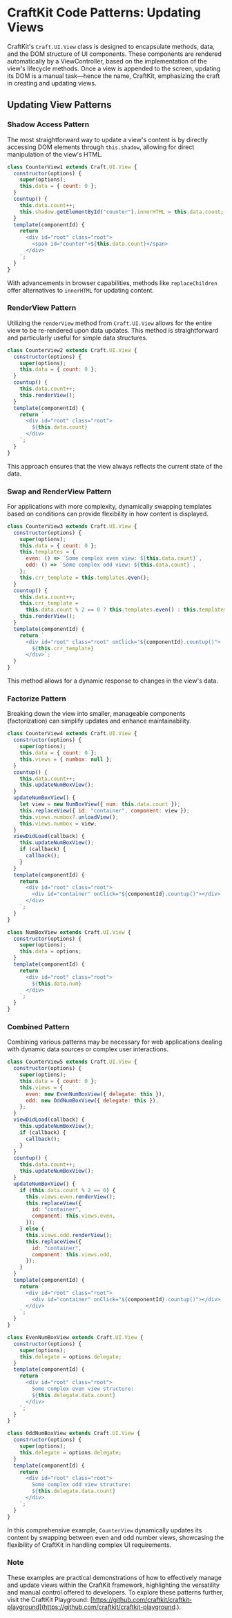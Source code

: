 # CraftKit Code Patterns: Updating Views

CraftKit's `Craft.UI.View` class is designed to encapsulate methods, data, and the DOM structure of UI components. These components are rendered automatically by a ViewController, based on the implementation of the view's lifecycle methods. Once a view is appended to the screen, updating its DOM is a manual task—hence the name, CraftKit, emphasizing the craft in creating and updating views.

## Updating View Patterns

### Shadow Access Pattern

The most straightforward way to update a view's content is by directly accessing DOM elements through `this.shadow`, allowing for direct manipulation of the view's HTML.

```javascript
class CounterView1 extends Craft.UI.View {
  constructor(options) {
    super(options);
    this.data = { count: 0 };
  }
  countup() {
    this.data.count++;
    this.shadow.getElementById("counter").innerHTML = this.data.count;
  }
  template(componentId) {
    return `
      <div id="root" class="root">
        <span id="counter">${this.data.count}</span>
      </div>
    `;
  }
}
```

With advancements in browser capabilities, methods like `replaceChildren` offer alternatives to `innerHTML` for updating content.

### RenderView Pattern

Utilizing the `renderView` method from `Craft.UI.View` allows for the entire view to be re-rendered upon data updates. This method is straightforward and particularly useful for simple data structures.

```javascript
class CounterView2 extends Craft.UI.View {
  constructor(options) {
    super(options);
    this.data = { count: 0 };
  }
  countup() {
    this.data.count++;
    this.renderView();
  }
  template(componentId) {
    return `
      <div id="root" class="root">
        ${this.data.count}
      </div>
    `;
  }
}
```

This approach ensures that the view always reflects the current state of the data.

### Swap and RenderView Pattern

For applications with more complexity, dynamically swapping templates based on conditions can provide flexibility in how content is displayed.

```javascript
class CounterView3 extends Craft.UI.View {
  constructor(options) {
    super(options);
    this.data = { count: 0 };
    this.templates = {
      even: () => `Some complex even view: ${this.data.count}`,
      odd: () => `Some complex odd view: ${this.data.count}`,
    };
    this.crr_template = this.templates.even();
  }
  countup() {
    this.data.count++;
    this.crr_template =
      this.data.count % 2 == 0 ? this.templates.even() : this.templates.odd();
    this.renderView();
  }
  template(componentId) {
    return `
      <div id="root" class="root" onClick="${componentId}.countup()">
        ${this.crr_template}
      </div>`;
  }
}
```

This method allows for a dynamic response to changes in the view's data.

### Factorize Pattern

Breaking down the view into smaller, manageable components (factorization) can simplify updates and enhance maintainability.

```javascript
class CounterView4 extends Craft.UI.View {
  constructor(options) {
    super(options);
    this.data = { count: 0 };
    this.views = { numbox: null };
  }
  countup() {
    this.data.count++;
    this.updateNumBoxView();
  }
  updateNumBoxView() {
    let view = new NumBoxView({ num: this.data.count });
    this.replaceView({ id: "container", component: view });
    this.views.numbox?.unloadView();
    this.views.numbox = view;
  }
  viewDidLoad(callback) {
    this.updateNumBoxView();
    if (callback) {
      callback();
    }
  }
  template(componentId) {
    return `
      <div id="root" class="root">
        <div id="container" onClick="${componentId}.countup()"></div>
      </div>
    `;
  }
}

class NumBoxView extends Craft.UI.View {
  constructor(options) {
    super(options);
    this.data = options;
  }
  template(componentId) {
    return `
      <div id="root" class="root">
        ${this.data.num}
      </div>
    `;
  }
}
```

### Combined Pattern

Combining various patterns may be necessary for web applications dealing with dynamic data sources or complex user interactions.

```javascript
class CounterView5 extends Craft.UI.View {
  constructor(options) {
    super(options);
    this.data = { count: 0 };
    this.views = {
      even: new EvenNumBoxView({ delegate: this }),
      odd: new OddNumBoxView({ delegate: this }),
    };
  }
  viewDidLoad(callback) {
    this.updateNumBoxView();
    if (callback) {
      callback();
    }
  }
  countup() {
    this.data.count++;
    this.updateNumBoxView();
  }
  updateNumBoxView() {
    if (this.data.count % 2 == 0) {
      this.views.even.renderView();
      this.replaceView({
        id: "container",
        component: this.views.even,
      });
    } else {
      this.views.odd.renderView();
      this.replaceView({
        id: "container",
        component: this.views.odd,
      });
    }
  }
  template(componentId) {
    return `
      <div id="root" class="root">
        <div id="container" onClick="${componentId}.countup()"></div>
      </div>
    `;
  }
}

class EvenNumBoxView extends Craft.UI.View {
  constructor(options) {
    super(options);
    this.delegate = options.delegate;
  }
  template(componentId) {
    return `
      <div id="root" class="root">
        Some complex even view structure: 
        ${this.delegate.data.count}
      </div>
    `;
  }
}

class OddNumBoxView extends Craft.UI.View {
  constructor(options) {
    super(options);
    this.delegate = options.delegate;
  }
  template(componentId) {
    return `
      <div id="root" class="root">
        Some complex odd view structure: 
        ${this.delegate.data.count}
      </div>
    `;
  }
}
```

In this comprehensive example, `CounterView` dynamically updates its content by swapping between even and odd number views, showcasing the flexibility of CraftKit in handling complex UI requirements.

### Note

These examples are practical demonstrations of how to effectively manage and update views within the CraftKit framework, highlighting the versatility and manual control offered to developers. To explore these patterns further, visit the CraftKit Playground: [https://github.com/craftkit/craftkit-playground](https://github.com/craftkit/craftkit-playground.).
